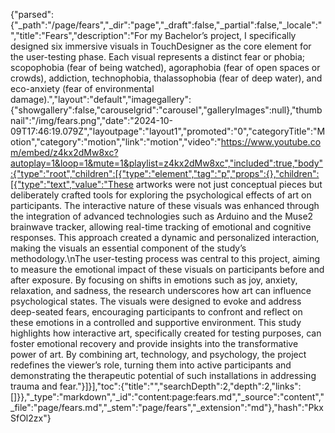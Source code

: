 {"parsed":{"_path":"/page/fears","_dir":"page","_draft":false,"_partial":false,"_locale":"","title":"Fears","description":"For my Bachelor’s project, I specifically designed six immersive visuals in TouchDesigner as the core element for the user-testing phase. Each visual represents a distinct fear or phobia; scopophobia (fear of being watched), agoraphobia (fear of open spaces or crowds), addiction, technophobia, thalassophobia (fear of deep water), and eco-anxiety (fear of environmental damage).","layout":"default","imagegallery":{"showgallery":false,"carouselgrid":"carousel","galleryImages":null},"thumbnail":"/img/fears.png","date":"2024-10-09T17:46:19.079Z","layoutpage":"layout1","promoted":"0","categoryTitle":"Motion","category":"motion","link":"motion","video":"https://www.youtube.com/embed/z4kx2dMw8xc?autoplay=1&loop=1&mute=1&playlist=z4kx2dMw8xc","included":true,"body":{"type":"root","children":[{"type":"element","tag":"p","props":{},"children":[{"type":"text","value":"These artworks were not just conceptual pieces but deliberately crafted tools for exploring the psychological effects of art on participants. The interactive nature of these visuals was enhanced through the integration of advanced technologies such as Arduino and the Muse2 brainwave tracker, allowing real-time tracking of emotional and cognitive responses. This approach created a dynamic and personalized interaction, making the visuals an essential component of the study’s methodology.\nThe user-testing process was central to this project, aiming to measure the emotional impact of these visuals on participants before and after exposure. By focusing on shifts in emotions such as joy, anxiety, relaxation, and sadness, the research underscores how art can influence psychological states. The visuals were designed to evoke and address deep-seated fears, encouraging participants to confront and reflect on these emotions in a controlled and supportive environment. This study highlights how interactive art, specifically created for testing purposes, can foster emotional recovery and provide insights into the transformative power of art. By combining art, technology, and psychology, the project redefines the viewer’s role, turning them into active participants and demonstrating the therapeutic potential of such installations in addressing trauma and fear."}]}],"toc":{"title":"","searchDepth":2,"depth":2,"links":[]}},"_type":"markdown","_id":"content:page:fears.md","_source":"content","_file":"page/fears.md","_stem":"page/fears","_extension":"md"},"hash":"PkxSfOl2zx"}